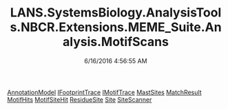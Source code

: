 ﻿---
title: LANS.SystemsBiology.AnalysisTools.NBCR.Extensions.MEME_Suite.Analysis.MotifScans
date: 6/16/2016 4:56:55 AM
---

[AnnotationModel](T-LANS.SystemsBiology.AnalysisTools.NBCR.Extensions.MEME_Suite.Analysis.MotifScans.AnnotationModel.html)
[IFootprintTrace](T-LANS.SystemsBiology.AnalysisTools.NBCR.Extensions.MEME_Suite.Analysis.MotifScans.IFootprintTrace.html)
[IMotifTrace](T-LANS.SystemsBiology.AnalysisTools.NBCR.Extensions.MEME_Suite.Analysis.MotifScans.IMotifTrace.html)
[MastSites](T-LANS.SystemsBiology.AnalysisTools.NBCR.Extensions.MEME_Suite.Analysis.MotifScans.MastSites.html)
[MatchResult](T-LANS.SystemsBiology.AnalysisTools.NBCR.Extensions.MEME_Suite.Analysis.MotifScans.MatchResult.html)
[MotifHits](T-LANS.SystemsBiology.AnalysisTools.NBCR.Extensions.MEME_Suite.Analysis.MotifScans.MotifHits.html)
[MotifSiteHit](T-LANS.SystemsBiology.AnalysisTools.NBCR.Extensions.MEME_Suite.Analysis.MotifScans.MotifSiteHit.html)
[ResidueSite](T-LANS.SystemsBiology.AnalysisTools.NBCR.Extensions.MEME_Suite.Analysis.MotifScans.ResidueSite.html)
[Site](T-LANS.SystemsBiology.AnalysisTools.NBCR.Extensions.MEME_Suite.Analysis.MotifScans.Site.html)
[SiteScanner](T-LANS.SystemsBiology.AnalysisTools.NBCR.Extensions.MEME_Suite.Analysis.MotifScans.SiteScanner.html)

